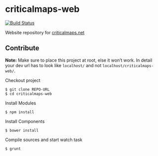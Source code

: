 # criticalmaps-web

[![Build Status](https://travis-ci.org/criticalmaps/criticalmaps-web.svg?branch=master)](https://travis-ci.org/criticalmaps/criticalmaps-web)

Website repository for [criticalmaps.net](http://criticalmaps.net/)

## Contribute

__Note:__ Make sure to place this project at root, else it won’t work. In detail your dev url has to look like `localhost/` and not `localhost/criticalmaps-web/`.

Checkout project

	$ git clone REPO-URL
	$ cd criticalmaps-web

Install Modules

	$ npm install

Install Components

	$ bower install

Compile sources and start watch task

	$ grunt
